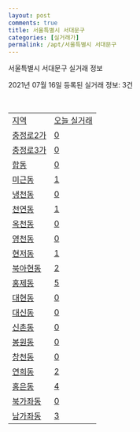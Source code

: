 ```yaml
---
layout: post
comments: true
title: 서울특별시 서대문구
categories: [실거래가]
permalink: /apt/서울특별시 서대문구
---
```


서울특별시 서대문구 실거래 정보

2021년 07월 16일 등록된 실거래 정보: 3건

<script type="text/javascript">
  google.charts.load('current', {'packages':['corechart']});
  google.charts.setOnLoadCallback(drawChart);

  function drawChart() {
    var data = google.visualization.arrayToDataTable([['거래일', '매매', '전월세', '전매'], ['20-07', 126, 234, 7], ['20-08', 182, 371, 5], ['20-09', 158, 346, 2], ['20-10', 167, 384, 3], ['20-11', 202, 316, 1], ['20-12', 238, 392, 1], ['21-01', 180, 445, 1], ['21-02', 133, 362, 0], ['21-03', 119, 385, 0], ['21-04', 96, 269, 0], ['21-05', 178, 287, 0], ['21-06', 108, 242, 1], ['21-07', 16, 91, 0]]);

    var options = {
      title: '최근 1년간 유형별 거래량 추이',
      legend: { position: 'bottom' }
    };

    var chart = new google.visualization.LineChart(document.getElementById('columnchart_material'));
    chart.draw(data, (options));
  }
</script>

<div id="columnchart_material" style="width: 95%; margin-left: -35px"></div>
<br>
<table class="sortable">
  <tr>
    <td><a href="#">지역</a></td>
    <td><a href="#">오늘 실거래</a></td>
  </tr>

  
  <tr class="item">
    <td><a href="서울특별시 서대문구 충정로2가">충정로2가</a></td>
    <td><a href="서울특별시 서대문구 충정로2가">0</a></td>
  </tr>
    

  <tr class="item">
    <td><a href="서울특별시 서대문구 충정로3가">충정로3가</a></td>
    <td><a href="서울특별시 서대문구 충정로3가">0</a></td>
  </tr>
    

  <tr class="item">
    <td><a href="서울특별시 서대문구 합동">합동</a></td>
    <td><a href="서울특별시 서대문구 합동">0</a></td>
  </tr>
    

  <tr class="item">
    <td><a href="서울특별시 서대문구 미근동">미근동</a></td>
    <td><a href="서울특별시 서대문구 미근동">1</a></td>
  </tr>
    

  <tr class="item">
    <td><a href="서울특별시 서대문구 냉천동">냉천동</a></td>
    <td><a href="서울특별시 서대문구 냉천동">0</a></td>
  </tr>
    

  <tr class="item">
    <td><a href="서울특별시 서대문구 천연동">천연동</a></td>
    <td><a href="서울특별시 서대문구 천연동">1</a></td>
  </tr>
    

  <tr class="item">
    <td><a href="서울특별시 서대문구 옥천동">옥천동</a></td>
    <td><a href="서울특별시 서대문구 옥천동">0</a></td>
  </tr>
    

  <tr class="item">
    <td><a href="서울특별시 서대문구 영천동">영천동</a></td>
    <td><a href="서울특별시 서대문구 영천동">0</a></td>
  </tr>
    

  <tr class="item">
    <td><a href="서울특별시 서대문구 현저동">현저동</a></td>
    <td><a href="서울특별시 서대문구 현저동">1</a></td>
  </tr>
    

  <tr class="item">
    <td><a href="서울특별시 서대문구 북아현동">북아현동</a></td>
    <td><a href="서울특별시 서대문구 북아현동">2</a></td>
  </tr>
    

  <tr class="item">
    <td><a href="서울특별시 서대문구 홍제동">홍제동</a></td>
    <td><a href="서울특별시 서대문구 홍제동">5</a></td>
  </tr>
    

  <tr class="item">
    <td><a href="서울특별시 서대문구 대현동">대현동</a></td>
    <td><a href="서울특별시 서대문구 대현동">0</a></td>
  </tr>
    

  <tr class="item">
    <td><a href="서울특별시 서대문구 대신동">대신동</a></td>
    <td><a href="서울특별시 서대문구 대신동">0</a></td>
  </tr>
    

  <tr class="item">
    <td><a href="서울특별시 서대문구 신촌동">신촌동</a></td>
    <td><a href="서울특별시 서대문구 신촌동">0</a></td>
  </tr>
    

  <tr class="item">
    <td><a href="서울특별시 서대문구 봉원동">봉원동</a></td>
    <td><a href="서울특별시 서대문구 봉원동">0</a></td>
  </tr>
    

  <tr class="item">
    <td><a href="서울특별시 서대문구 창천동">창천동</a></td>
    <td><a href="서울특별시 서대문구 창천동">0</a></td>
  </tr>
    

  <tr class="item">
    <td><a href="서울특별시 서대문구 연희동">연희동</a></td>
    <td><a href="서울특별시 서대문구 연희동">2</a></td>
  </tr>
    

  <tr class="item">
    <td><a href="서울특별시 서대문구 홍은동">홍은동</a></td>
    <td><a href="서울특별시 서대문구 홍은동">4</a></td>
  </tr>
    

  <tr class="item">
    <td><a href="서울특별시 서대문구 북가좌동">북가좌동</a></td>
    <td><a href="서울특별시 서대문구 북가좌동">0</a></td>
  </tr>
    

  <tr class="item">
    <td><a href="서울특별시 서대문구 남가좌동">남가좌동</a></td>
    <td><a href="서울특별시 서대문구 남가좌동">3</a></td>
  </tr>
    


</table>


    